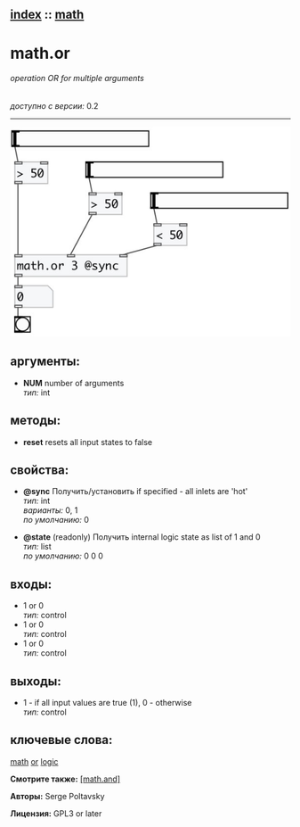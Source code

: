 [index](index.html) :: [math](category_math.html)
---

# math.or

###### operation OR for multiple arguments

*доступно с версии:* 0.2

---




[![example](../examples/img/math.or.jpg)](../examples/pd/math.or.pd)



## аргументы:

* **NUM**
number of arguments<br>
_тип:_ int<br>



## методы:

* **reset**
resets all input states to false<br>




## свойства:

* **@sync** 
Получить/установить if specified - all inlets are &#39;hot&#39;<br>
_тип:_ int<br>
_варианты:_ 0, 1<br>
_по умолчанию:_ 0<br>

* **@state** (readonly)
Получить internal logic state as list of 1 and 0<br>
_тип:_ list<br>
_по умолчанию:_ 0 0 0<br>



## входы:

* 1 or 0<br>
_тип:_ control
* 1 or 0<br>
_тип:_ control
* 1 or 0<br>
_тип:_ control



## выходы:

* 1 - if all input values are true (1), 0 - otherwise<br>
_тип:_ control



## ключевые слова:

[math](keywords/math.html)
[or](keywords/or.html)
[logic](keywords/logic.html)



**Смотрите также:**
[\[math.and\]](math.and.html)




**Авторы:** Serge Poltavsky




**Лицензия:** GPL3 or later






